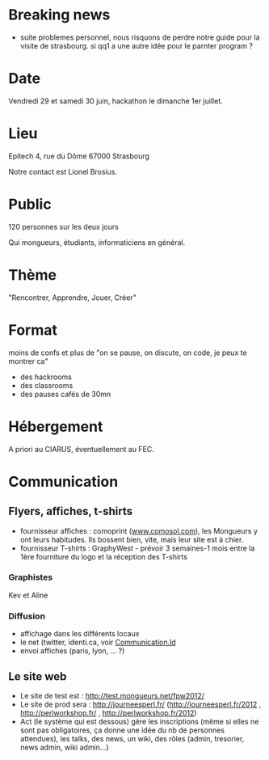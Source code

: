 # Breaking news

* suite problemes personnel, nous risquons de perdre notre guide pour la visite de strasbourg. si qq1 a une autre idée pour le parnter program ?

# Date

Vendredi 29 et samedi 30 juin, hackathon le dimanche 1er juillet.

# Lieu

Epitech
4, rue du Dôme
67000 Strasbourg

Notre contact est Lionel Brosius.

# Public

120 personnes sur les deux jours

Qui mongueurs, étudiants, informaticiens en général.

# Thème

"Rencontrer, Apprendre, Jouer, Créer"

# Format

moins de confs et plus de "on se pause, on discute, on code, je peux te montrer ca" 
- des hackrooms 
- des classrooms 
- des pauses cafés de 30mn 

# Hébergement

A priori au CIARUS, éventuellement au FEC.

# Communication


## Flyers, affiches, t-shirts

 * fournisseur affiches : comoprint (www.comosol.com), les Mongueurs y ont leurs habitudes. Ils bossent bien, vite, mais leur site est à chier.
 * fournisseur T-shirts : GraphyWest - prévoir 3 semaines-1 mois entre la 1ère fourniture du logo et la réception des T-shirts


### Graphistes

Kev et Aline

### Diffusion

 * affichage dans les différents locaux
 * le net (twitter, identi.ca, voir [Communication.ld](Communication.md)
 * envoi affiches (paris, lyon, ... ?) 


## Le site web

 * Le site de test est : http://test.mongueurs.net/fpw2012/
 * Le site de prod sera : http://journeesperl.fr/ (http://journeesperl.fr/2012 , http://perlworkshop.fr/ , http://perlworkshop.fr/2012)
 * Act (le système qui est dessous) gère les inscriptions (même si elles ne sont pas obligatoires, ça donne une idée du nb de personnes attendues), les talks, des news, un wiki, des rôles (admin, tresorier, news admin, wiki admin...)
